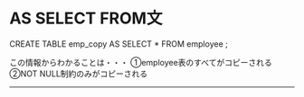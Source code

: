 # AS SELECT FROM文

CREATE TABLE emp_copy AS SELECT * FROM employee ;

この情報からわかることは・・・
①employee表のすべてがコピーされる
②NOT NULL制約のみがコピーされる

---
